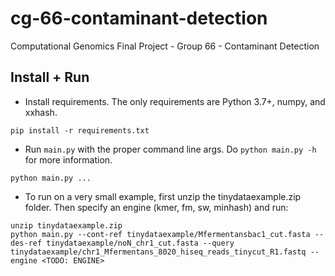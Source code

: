 # cg-66-contaminant-detection
Computational Genomics Final Project - Group 66 - Contaminant Detection

## Install + Run
- Install requirements. The only requirements are Python 3.7+, numpy, and xxhash.
```shell
pip install -r requirements.txt
```

- Run `main.py` with the proper command line args. Do `python main.py -h` for more information.
```shell
python main.py ...
```

- To run on a very small example, first unzip the tinydataexample.zip folder. Then specify an engine (kmer, fm, sw, minhash) and run:
```shell
unzip tinydataexample.zip
python main.py --cont-ref tinydataexample/Mfermentansbac1_cut.fasta --des-ref tinydataexample/noN_chr1_cut.fasta --query tinydataexample/chr1_Mfermentans_8020_hiseq_reads_tinycut_R1.fastq --engine <TODO: ENGINE>
```
